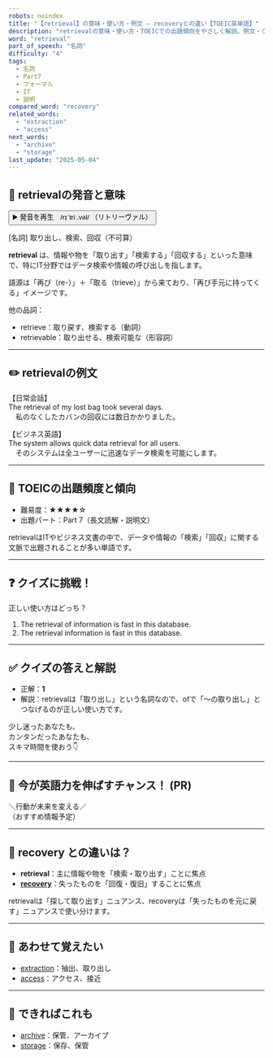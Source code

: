 ```yaml
---
robots: noindex
title: "【retrieval】の意味・使い方・例文 ― recoveryとの違い【TOEIC英単語】"
description: "retrievalの意味・使い方・TOEICでの出題傾向をやさしく解説。例文・クイズ付きでrecoveryとの違いもわかりやすく学べます。"
word: "retrieval"
part_of_speech: "名詞"
difficulty: "4"
tags:
  - 名詞
  - Part7
  - フォーマル
  - IT
  - 説明
compared_word: "recovery"
related_words:
  - "extraction"
  - "access"
next_words:
  - "archive"
  - "storage"
last_update: "2025-05-04"
---
```


## 🔰 retrievalの発音と意味

<button class="play-audio" onclick="playTTS('retrieval')">
  <span class="play-audio-main">
    ▶️ 発音を再生　/rɪˈtriː.vəl/
  </span>
  <span class="play-audio-sub">
    （リトリーヴァル）
  </span>
</button>

[名詞] 取り出し、検索、回収（不可算）

**retrieval** は、情報や物を「取り出す」「検索する」「回収する」といった意味で、特にIT分野ではデータ検索や情報の呼び出しを指します。

語源は「再び（re-）」＋「取る（trieve）」から来ており、「再び手元に持ってくる」イメージです。

他の品詞：  
- retrieve：取り戻す、検索する（動詞）
- retrievable：取り出せる、検索可能な（形容詞）

---

## ✏️ retrievalの例文

【日常会話】  
The retrieval of my lost bag took several days.  
　私のなくしたカバンの回収には数日かかりました。

【ビジネス英語】  
The system allows quick data retrieval for all users.  
　そのシステムは全ユーザーに迅速なデータ検索を可能にします。

---

## 🎯 TOEICの出題頻度と傾向

- 難易度：★★★★☆
- 出題パート：Part 7（長文読解・説明文）

retrievalはITやビジネス文書の中で、データや情報の「検索」「回収」に関する文脈で出題されることが多い単語です。

---

## ❓ クイズに挑戦！

正しい使い方はどっち？

1. The retrieval of information is fast in this database.  
2. The retrieval information is fast in this database.

---

## ✅ クイズの答えと解説

- 正解：**1**
- 解説：retrievalは「取り出し」という名詞なので、ofで「～の取り出し」とつなげるのが正しい使い方です。

少し迷ったあなたも、  
カンタンだったあなたも、  
スキマ時間を使おう👇️

---

## 🚀 今が英語力を伸ばすチャンス！ (PR)

<div class="info-center">
＼行動が未来を変える／<br>  
（おすすめ情報予定）
</div>

---

## 🤔  recovery との違いは？

- **retrieval**：主に情報や物を「検索・取り出す」ことに焦点
- **[recovery](/recovery)**：失ったものを「回復・復旧」することに焦点

retrievalは「探して取り出す」ニュアンス、recoveryは「失ったものを元に戻す」ニュアンスで使い分けます。

---

## 🧩 あわせて覚えたい

- [extraction](/extraction)：抽出、取り出し
- [access](/access)：アクセス、接近

---

## 📖 できればこれも

- [archive](/archive)：保管、アーカイブ
- [storage](/storage)：保存、保管

<!-- cvid: aid17_bid14 -->
